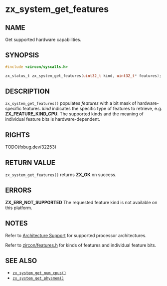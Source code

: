 # zx_system_get_features

## NAME

<!-- Contents of this heading updated by update-docs-from-fidl, do not edit. -->

Get supported hardware capabilities.

## SYNOPSIS

<!-- Contents of this heading updated by update-docs-from-fidl, do not edit. -->

```c
#include <zircon/syscalls.h>

zx_status_t zx_system_get_features(uint32_t kind, uint32_t* features);
```

## DESCRIPTION

`zx_system_get_features()` populates *features* with a bit mask of
hardware-specific features.  *kind* indicates the specific type of features
to retrieve, e.g. **ZX_FEATURE_KIND_CPU**.  The supported kinds and the meaning
of individual feature bits is hardware-dependent.

## RIGHTS

<!-- Contents of this heading updated by update-docs-from-fidl, do not edit. -->

TODO(fxbug.dev/32253)

## RETURN VALUE

`zx_system_get_features()`  returns **ZX_OK** on success.

## ERRORS

**ZX_ERR_NOT_SUPPORTED**  The requested feature kind is not available on this
platform.

## NOTES
Refer to [Architecture Support](/docs/development/hardware/architecture_support.md) for supported
processor architectures.

Refer to [zircon/features.h](/zircon/system/public/zircon/features.h) for kinds
of features and individual feature bits.

## SEE ALSO

 - [`zx_system_get_num_cpus()`]
 - [`zx_system_get_physmem()`]

<!-- References updated by update-docs-from-fidl, do not edit. -->

[`zx_system_get_num_cpus()`]: system_get_num_cpus.md
[`zx_system_get_physmem()`]: system_get_physmem.md
